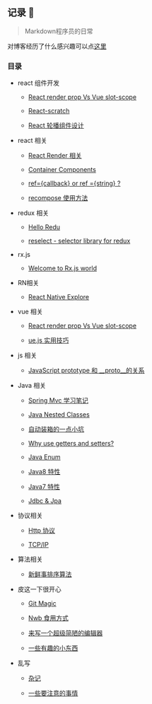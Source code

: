 ## 记录 📝

> Markdown程序员的日常

对博客经历了什么感兴趣可以点[这里](https://github.com/Nbsaw/notes/blob/master/CHANGELOG.md)

### 目录

- react 组件开发

  - [React render prop Vs Vue slot-scope](https://github.com/Nbsaw/notes/issues/53)

  - [React-scratch](https://github.com/Nbsaw/notes/issues/51)

  - [React 轮播组件设计](https://github.com/Nbsaw/notes/issues/48)

- react 相关

  - [React Render 相关](https://github.com/Nbsaw/notes/issues/45)

  - [Container Components](https://github.com/Nbsaw/notes/issues/44)

  - [ref={callback} or ref ={string} ? ](https://github.com/Nbsaw/notes/issues/43)

  - [recompose 使用方法](https://github.com/Nbsaw/notes/issues/41)

- redux 相关

  - [Hello Redu](https://github.com/Nbsaw/notes/issues/46)

  - [reselect - selector library for redux](https://github.com/Nbsaw/notes/issues/42)

- rx.js

  - [Welcome to Rx.js world](https://github.com/Nbsaw/notes/issues/49)

- RN相关

  - [React Native Explore](https://github.com/Nbsaw/notes/issues/36)

- vue 相关

  - [React render prop Vs Vue slot-scope](https://github.com/Nbsaw/notes/issues/53)

  - [ue.js 实用技巧](https://github.com/Nbsaw/notes/issues/37)

- js 相关

  - [JavaScript prototype 和 __proto__的关系](https://github.com/Nbsaw/notes/issues/24)

- Java 相关

  - [Spring Mvc 学习笔记 ](https://github.com/Nbsaw/notes/issues/15)

  - [Java Nested Classes](https://github.com/Nbsaw/notes/issues/27)

  - [自动装箱的一点小坑 ](https://github.com/Nbsaw/notes/issues/26)

  - [Why use getters and setters?](https://github.com/Nbsaw/notes/issues/25)

  - [Java Enum](https://github.com/Nbsaw/notes/issues/21)

  - [Java8 特性](https://github.com/Nbsaw/notes/issues/20)

  - [Java7 特性](https://github.com/Nbsaw/notes/issues/19)

  - [Jdbc & Jpa](https://github.com/Nbsaw/notes/issues/31)

- 协议相关

  - [Http 协议](https://github.com/Nbsaw/notes/issues/17)

  - [TCP/IP](https://github.com/Nbsaw/notes/issues/18)

- 算法相关

  - [新鲜事排序算法](https://github.com/Nbsaw/notes/issues/14)

- 皮这一下很开心

  - [Git Magic](https://github.com/Nbsaw/notes/issues/47)

  - [Nwb 食用方式](https://github.com/Nbsaw/notes/issues/52)

  - [来写一个超级简陋的编辑器](https://github.com/Nbsaw/notes/issues/40)

  - [一些有趣的小东西](https://github.com/Nbsaw/notes/issues/4)

- 乱写

  - [杂记](https://github.com/Nbsaw/notes/issues/39)
  
  - [一些要注意的事情](https://github.com/Nbsaw/notes/issues/11)
